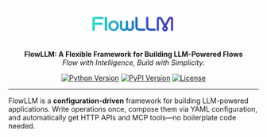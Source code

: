 <p align="center">
 <img src="docs/figure/logo.png" alt="FlowLLM Logo" width="50%">
</p>

<p align="center">
  <strong>FlowLLM: A Flexible Framework for Building LLM-Powered Flows</strong><br>
  <em>Flow with Intelligence, Build with Simplicity.</em>
</p>

<p align="center">
  <a href="https://pypi.org/project/flowllm/"><img src="https://img.shields.io/badge/python-3.12+-blue" alt="Python Version"></a>
  <a href="https://pypi.org/project/flowllm/"><img src="https://img.shields.io/badge/pypi-v0.1.11.3-blue?logo=pypi" alt="PyPI Version"></a>
  <a href="./LICENSE"><img src="https://img.shields.io/badge/license-Apache--2.0-black" alt="License"></a>
</p>

---

FlowLLM is a **configuration-driven** framework for building LLM-powered applications. Write operations once, compose them via YAML configuration, and automatically get HTTP APIs and MCP tools—no boilerplate code needed.